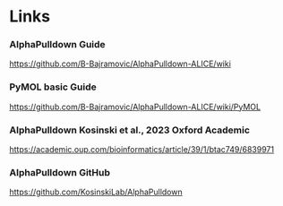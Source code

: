 # Links

### AlphaPulldown Guide
https://github.com/B-Bajramovic/AlphaPulldown-ALICE/wiki 

### PyMOL basic Guide
https://github.com/B-Bajramovic/AlphaPulldown-ALICE/wiki/PyMOL

### AlphaPulldown Kosinski et al., 2023 Oxford Academic
https://academic.oup.com/bioinformatics/article/39/1/btac749/6839971

### AlphaPulldown GitHub
https://github.com/KosinskiLab/AlphaPulldown 
